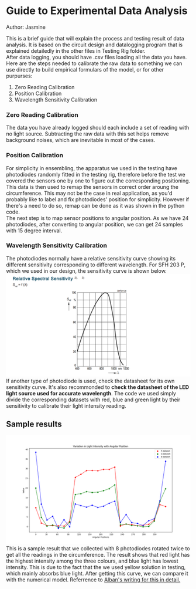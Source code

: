 # Guide to Experimental Data Analysis
Author: Jasmine

This is a brief guide that will explain the process and testing result of data analysis. It is based on the circuit design and datalogging program that is explained detailedly in the other files in Testing Rig folder.  
After data logging, you should have .csv files loading all the data you have. Here are the steps needed to calibrate the raw data to something we can use directly to build empirical formulars of the model, or for other purpurses:
1. Zero Reading Calibration
2. Position Calibration
3. Wavelength  Sensitivity Calibration

### Zero Reading Calibration
The data you have already logged should each include a set of reading with no light source. Subtracting the raw data with this set helps remove background noises, which are inevitable in most of the cases.

### Position Calibration
For simplicity in ensembling, the apparatus we used in the testing have photodiodes randomly fitted in the testing rig, therefore before the test we covered the sensors one by one to figure out the corresponding positioning. This data is then used to remap the sensors in correct order aroung the circumference. This may not be the case in real application, as you'd probably like to label and fix photodiodes' position for simplicity. However if there's a need to do so, remap can be done as it was shown in the python code.  
The next step is to map sensor positions to angular position. As we have 24 photodiodes, after converting to angular position, we can get 24 samples with 15 degree interval.   

### Wavelength Sensitivity Calibration
The photodiodes normally have a relative sensitivity curve showing its different sensitivity corresponding to different wavelength. For SFH 203 P, which we used in our design, the sensitivity curve is shown below. ![here](https://github.com/ArnavKoshy/GM2-OptogeneticControl/blob/main/Testing%20Rig/Data%20Analysis/Relative%20sensitivity%20curve.png) If another type of photodiode is used, check the datasheet for its own sensitivity curve. It's also recommonded to **check the datasheet of the LED light source used for accurate wavelength**. The code we used simply divide the corresponding datasets with red, blue and green light by their sensitivity to calibrate their light intensity reading.

## Sample results
![light_intensity_sample.jpg](https://github.com/ArnavKoshy/GM2-OptogeneticControl/blob/main/Testing%20Rig/Data%20Analysis/light_intensity_sample_plot.png)
This is a sample result that we collected with 8 photodiodes rotated twice to get all the readings in the circumference. 
The result shows that red light has the highest intensity among the three colours, and blue light has lowest intensity. This is due to the fact that the we used yellow solution in testing, which mainly absorbs blue light. After getting this curve, we can compare it with the numerical model. Referrence to [Alban's writing for this in detail.](https://github.com/ArnavKoshy/GM2-OptogeneticControl/blob/main/Testing%20Rig/Data%20Analysis/README.md)
